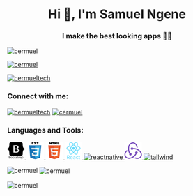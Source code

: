 <h1 align="center">Hi 👋, I'm Samuel Ngene</h1>
<h3 align="center">I make the best looking apps 🥶😍</h3>

<p align="left"> <img src="https://komarev.com/ghpvc/?username=cermuel&label=Profile%20views&color=0e75b6&style=flat" alt="cermuel" /> </p>

<p align="left"> <a href="https://github.com/ryo-ma/github-profile-trophy"><img src="https://github-profile-trophy.vercel.app/?username=cermuel" alt="cermuel" /></a> </p>

<p align="left"> <a href="https://twitter.com/cermueltech" target="blank"><img src="https://img.shields.io/twitter/follow/cermueltech?logo=twitter&style=for-the-badge" alt="cermueltech" /></a> </p>

<h3 align="left">Connect with me:</h3>
<p align="left">
<a href="https://twitter.com/cermueltech" target="blank"><img align="center" src="https://raw.githubusercontent.com/rahuldkjain/github-profile-readme-generator/master/src/images/icons/Social/twitter.svg" alt="cermueltech" height="30" width="40" /></a>
<a href="https://instagram.com/cermuel" target="blank"><img align="center" src="https://raw.githubusercontent.com/rahuldkjain/github-profile-readme-generator/master/src/images/icons/Social/instagram.svg" alt="cermuel" height="30" width="40" /></a>
</p>

<h3 align="left">Languages and Tools:</h3>
<p align="left"> <a href="https://getbootstrap.com" target="_blank" rel="noreferrer"> <img src="https://raw.githubusercontent.com/devicons/devicon/master/icons/bootstrap/bootstrap-plain-wordmark.svg" alt="bootstrap" width="40" height="40"/> </a> <a href="https://www.w3schools.com/css/" target="_blank" rel="noreferrer"> <img src="https://raw.githubusercontent.com/devicons/devicon/master/icons/css3/css3-original-wordmark.svg" alt="css3" width="40" height="40"/> </a> <a href="https://www.w3.org/html/" target="_blank" rel="noreferrer"> <img src="https://raw.githubusercontent.com/devicons/devicon/master/icons/html5/html5-original-wordmark.svg" alt="html5" width="40" height="40"/> </a> <a href="https://reactjs.org/" target="_blank" rel="noreferrer"> <img src="https://raw.githubusercontent.com/devicons/devicon/master/icons/react/react-original-wordmark.svg" alt="react" width="40" height="40"/> </a> <a href="https://reactnative.dev/" target="_blank" rel="noreferrer"> <img src="https://reactnative.dev/img/header_logo.svg" alt="reactnative" width="40" height="40"/> </a> <a href="https://redux.js.org" target="_blank" rel="noreferrer"> <img src="https://raw.githubusercontent.com/devicons/devicon/master/icons/redux/redux-original.svg" alt="redux" width="40" height="40"/> </a> <a href="https://tailwindcss.com/" target="_blank" rel="noreferrer"> <img src="https://www.vectorlogo.zone/logos/tailwindcss/tailwindcss-icon.svg" alt="tailwind" width="40" height="40"/> </a> </p>

<p><img align="left" src="https://github-readme-stats.vercel.app/api/top-langs?username=cermuel&show_icons=true&locale=en&layout=compact" alt="cermuel" /></p>

<p>&nbsp;<img align="center" src="https://github-readme-stats.vercel.app/api?username=cermuel&show_icons=true&locale=en" alt="cermuel" /></p>

<p><img align="center" src="https://github-readme-streak-stats.herokuapp.com/?user=cermuel&" alt="cermuel" /></p>
